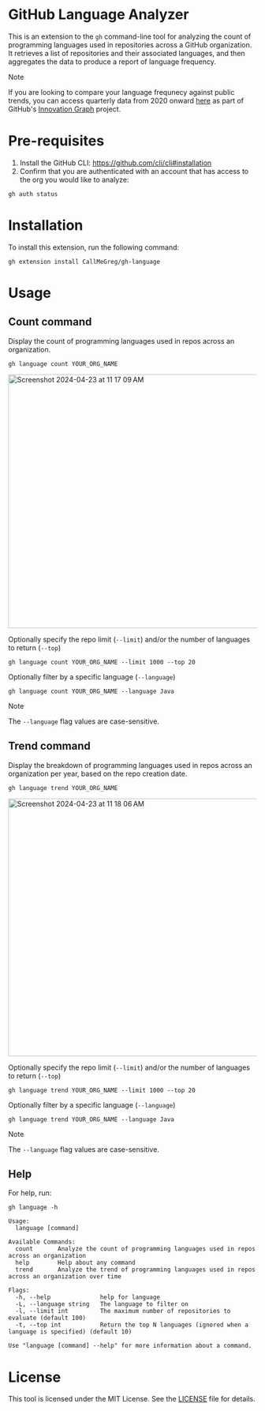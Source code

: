 # GitHub Language Analyzer
This is an extension to the `gh` command-line tool for analyzing the count of programming languages used in repositories across a GitHub organization. It retrieves a list of repositories and their associated languages, and then aggregates the data to produce a report of language frequency.

> [!NOTE]
> If you are looking to compare your language frequnecy against public trends, you can access quarterly data from 2020 onward [here](https://innovationgraph.github.com/global-metrics/programming-languages) as part of GitHub's [Innovation Graph](https://innovationgraph.github.com/) project.

# Pre-requisites
1. Install the GitHub CLI: https://github.com/cli/cli#installation
2. Confirm that you are authenticated with an account that has access to the org you would like to analyze:

```
gh auth status
```

# Installation
To install this extension, run the following command:
```
gh extension install CallMeGreg/gh-language
```

# Usage

## Count command
Display the count of programming languages used in repos across an organization.
```
gh language count YOUR_ORG_NAME
```
<img width="514" alt="Screenshot 2024-04-23 at 11 17 09 AM" src="https://github.com/CallMeGreg/gh-language/assets/110078080/f4e4bac7-31f6-4cfd-a3e6-e6161b38feb7">

Optionally specify the repo limit (`--limit`) and/or the number of languages to return (`--top`)
```
gh language count YOUR_ORG_NAME --limit 1000 --top 20
```

Optionally filter by a specific language (`--language`)
```
gh language count YOUR_ORG_NAME --language Java
```
> [!NOTE]
> The `--language` flag values are case-sensitive.

## Trend command
Display the breakdown of programming languages used in repos across an organization per year, based on the repo creation date.
```
gh language trend YOUR_ORG_NAME
```
<img width="522" alt="Screenshot 2024-04-23 at 11 18 06 AM" src="https://github.com/CallMeGreg/gh-language/assets/110078080/dcba7dfb-6fae-4881-9e84-3be35016d99a">

Optionally specify the repo limit (`--limit`) and/or the number of languages to return (`--top`)
```
gh language trend YOUR_ORG_NAME --limit 1000 --top 20
```

Optionally filter by a specific language (`--language`)
```
gh language trend YOUR_ORG_NAME --language Java
```
> [!NOTE]
> The `--language` flag values are case-sensitive.

## Help
For help, run:
```
gh language -h
```

``` 
Usage:
  language [command]

Available Commands:
  count       Analyze the count of programming languages used in repos across an organization
  help        Help about any command
  trend       Analyze the trend of programming languages used in repos across an organization over time

Flags:
  -h, --help              help for language
  -L, --language string   The language to filter on
  -l, --limit int         The maximum number of repositories to evaluate (default 100)
  -t, --top int           Return the top N languages (ignored when a language is specified) (default 10)

Use "language [command] --help" for more information about a command.
```

# License
This tool is licensed under the MIT License. See the [LICENSE](https://github.com/CallMeGreg/gh-language/blob/main/LICENSE) file for details.
